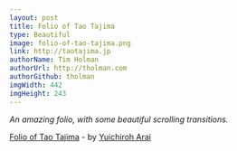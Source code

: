 ```yaml
---
layout: post
title: Folio of Tao Tajima
type: Beautiful
image: folio-of-tao-tajima.png
link: http://taotajima.jp
authorName: Tim Holman
authorUrl: http://tholman.com
authorGithub: tholman
imgWidth: 442
imgHeight: 243
---
```


_An amazing folio, with some beautiful scrolling transitions._

[Folio of Tao Tajima](http://taotajima.jp) - by [Yuichiroh Arai](http://yuichiroharai.com)
